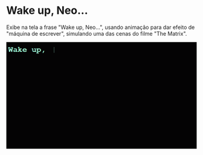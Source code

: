 # Wake up, Neo...

Exibe na tela a frase "Wake up, Neo...", usando animação para dar efeito de "máquina de escrever", simulando uma das cenas do filme "The Matrix".

![Demonstração 01](img/wun1.png "Demonstração 01")